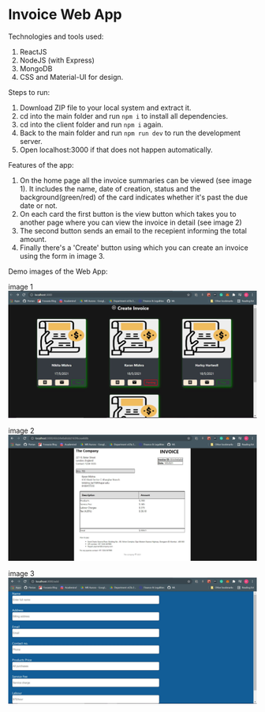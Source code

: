 # Invoice Web App

Technologies and tools used:
1. ReactJS 
2. NodeJS (with Express)
3. MongoDB
4. CSS and Material-UI for design.

Steps to run: 
1. Download ZIP file to your local system and extract it.
2. cd into the main folder and run `npm i` to install all dependencies.
3. cd into the client folder and run `npm i` again.
4. Back to the main folder and run `npm run dev` to run the development server.
5. Open localhost:3000 if that does not happen automatically.

Features of the app:
1. On the home page all the invoice summaries can be viewed (see image 1). It includes the name, date of creation, status and the background(green/red) of the card indicates whether it's past the due date or not.
2. On each card the first button is the view button which takes you to another page where you can view the invoice in detail (see image 2)
3. The second button sends an email to the recepient informing the total amount. 
4. Finally there's a 'Create' button using which you can create an invoice using the form in image 3.


Demo images of the Web App: 

image 1
<img src='./images/home.jpeg' alt='img'>

image 2
<img src='./images/invoice.jpeg' alt='img'>

image 3
<img src='./images/create.jpeg' alt='img'>
